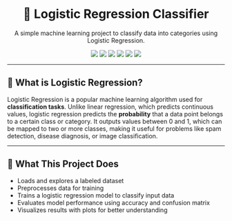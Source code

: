 <h1 align="center">🔢 Logistic Regression Classifier</h1>

<p align="center">
  A simple machine learning project to classify data into categories using Logistic Regression.
</p>

<p align="center">
  <img src="https://img.shields.io/badge/Python-3776AB?style=flat-square&logo=python&logoColor=white"/>
  <img src="https://img.shields.io/badge/Numpy-013243?style=flat-square&logo=numpy&logoColor=white"/>
  <img src="https://img.shields.io/badge/Pandas-150458?style=flat-square&logo=pandas&logoColor=white"/>
  <img src="https://img.shields.io/badge/Scikit--Learn-F7931E?style=flat-square&logo=scikit-learn&logoColor=white"/>
  <img src="https://img.shields.io/badge/Matplotlib-11557C?style=flat-square&logo=matplotlib&logoColor=white"/>
  <img src="https://img.shields.io/badge/Seaborn-4C8CBF?style=flat-square&logo=seaborn&logoColor=white"/>
</p>

---

## 📌 What is Logistic Regression?

Logistic Regression is a popular machine learning algorithm used for **classification tasks**. Unlike linear regression, which predicts continuous values, logistic regression predicts the **probability** that a data point belongs to a certain class or category. It outputs values between 0 and 1, which can be mapped to two or more classes, making it useful for problems like spam detection, disease diagnosis, or image classification.

---

## 🚀 What This Project Does

- Loads and explores a labeled dataset  
- Preprocesses data for training  
- Trains a logistic regression model to classify input data  
- Evaluates model performance using accuracy and confusion matrix  
- Visualizes results with plots for better understanding  
